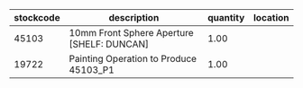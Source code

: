 |stockcode|description|quantity|location|
|---------|-----------|--------|--------|
|45103|10mm Front Sphere Aperture [SHELF: DUNCAN]|1.00||
|19722|Painting Operation to Produce 45103_P1|1.00||
